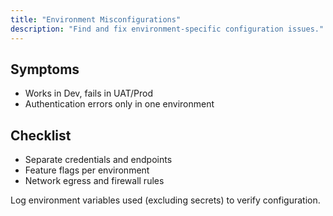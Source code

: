 ```yaml
---
title: "Environment Misconfigurations"
description: "Find and fix environment-specific configuration issues."
---
```


## Symptoms

- Works in Dev, fails in UAT/Prod
- Authentication errors only in one environment

## Checklist

- Separate credentials and endpoints
- Feature flags per environment
- Network egress and firewall rules

<Tip>
Log environment variables used (excluding secrets) to verify configuration.
</Tip>

